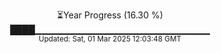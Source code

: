 <p align="center">
⏳Year Progress (16.30 %)<br>
████▁▁▁▁▁▁▁▁▁▁▁▁▁▁▁▁▁▁▁▁▁▁▁▁▁▁ <br>
<sub>Updated: Sat, 01 Mar 2025 12:03:48 GMT</sub>
</p>

